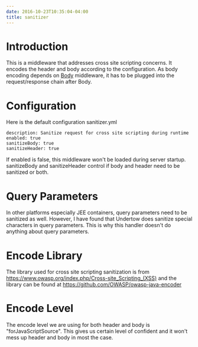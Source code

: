 ```yaml
---
date: 2016-10-23T10:35:04-04:00
title: sanitizer
---
```


# Introduction

This is a middleware that addresses cross site scripting concerns. It encodes the header
and body according to the configuration. As body encoding depends on
[Body](https://networknt.github.io/light-4j/middleware/body/) middleware, it has to be
plugged into the request/response chain after Body.

# Configuration

Here is the default configuration sanitizer.yml

```
description: Sanitize request for cross site scripting during runtime
enabled: true
sanitizeBody: true
sanitizeHeader: true
```

If enabled is false, this middleware won't be loaded during server startup. 
sanitizeBody and sanitizeHeader control if body and header need to be sanitized or both.

# Query Parameters

In other platforms especially JEE containers, query parameters need to be sanitized as well.
However, I have found that Undertow does sanitize special characters in query parameters. This
is why this handler doesn't do anything about query parameters.

# Encode Library

The library used for cross site scripting sanitization is from https://www.owasp.org/index.php/Cross-site_Scripting_(XSS)
and the library can be found at https://github.com/OWASP/owasp-java-encoder

# Encode Level

The encode level we are using for both header and body is "forJavaScriptSource". This gives us
certain level of confident and it won't mess up header and body in most the case.

